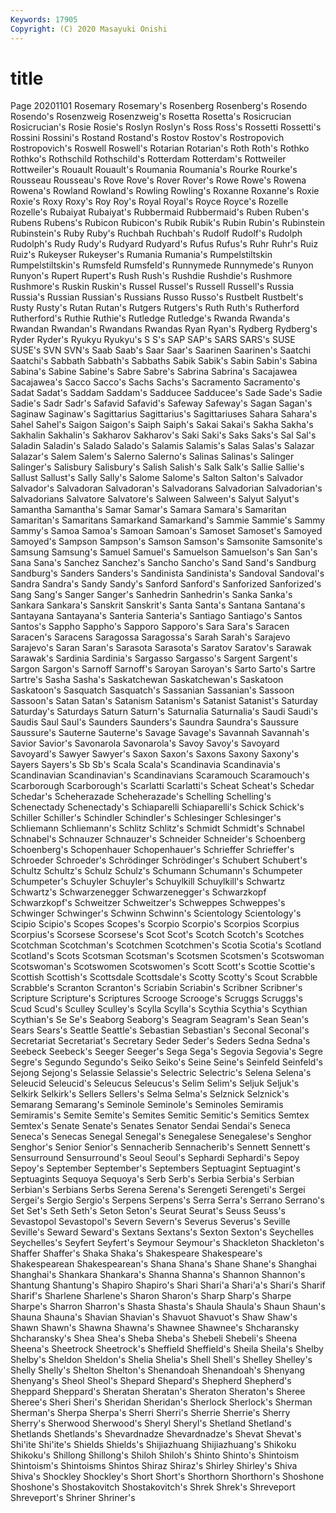 ```yaml
---
Keywords: 17905
Copyright: (C) 2020 Masayuki Onishi
---
```


# title
Page 20201101
 Rosemary Rosemary's Rosenberg Rosenberg's
Rosendo Rosendo's Rosenzweig Rosenzweig's Rosetta Rosetta's Rosicrucian Rosicrucian's Rosie Rosie's
Roslyn Roslyn's Ross Ross's Rossetti Rossetti's Rossini Rossini's Rostand Rostand's
Rostov Rostov's Rostropovich Rostropovich's Roswell Roswell's Rotarian Rotarian's Roth Roth's
Rothko Rothko's Rothschild Rothschild's Rotterdam Rotterdam's Rottweiler Rottweiler's Rouault Rouault's
Roumania Roumania's Rourke Rourke's Rousseau Rousseau's Rove Rove's Rover Rover's
Rowe Rowe's Rowena Rowena's Rowland Rowland's Rowling Rowling's Roxanne Roxanne's
Roxie Roxie's Roxy Roxy's Roy Roy's Royal Royal's Royce Royce's
Rozelle Rozelle's Rubaiyat Rubaiyat's Rubbermaid Rubbermaid's Ruben Ruben's Rubens Rubens's
Rubicon Rubicon's Rubik Rubik's Rubin Rubin's Rubinstein Rubinstein's Ruby Ruby's
Ruchbah Ruchbah's Rudolf Rudolf's Rudolph Rudolph's Rudy Rudy's Rudyard Rudyard's
Rufus Rufus's Ruhr Ruhr's Ruiz Ruiz's Rukeyser Rukeyser's Rumania Rumania's
Rumpelstiltskin Rumpelstiltskin's Rumsfeld Rumsfeld's Runnymede Runnymede's Runyon Runyon's Rupert Rupert's
Rush Rush's Rushdie Rushdie's Rushmore Rushmore's Ruskin Ruskin's Russel Russel's
Russell Russell's Russia Russia's Russian Russian's Russians Russo Russo's Rustbelt
Rustbelt's Rusty Rusty's Rutan Rutan's Rutgers Rutgers's Ruth Ruth's Rutherford
Rutherford's Ruthie Ruthie's Rutledge Rutledge's Rwanda Rwanda's Rwandan Rwandan's Rwandans
Rwandas Ryan Ryan's Rydberg Rydberg's Ryder Ryder's Ryukyu Ryukyu's S
S's SAP SAP's SARS SARS's SUSE SUSE's SVN SVN's Saab
Saab's Saar Saar's Saarinen Saarinen's Saatchi Saatchi's Sabbath Sabbath's Sabbaths
Sabik Sabik's Sabin Sabin's Sabina Sabina's Sabine Sabine's Sabre Sabre's
Sabrina Sabrina's Sacajawea Sacajawea's Sacco Sacco's Sachs Sachs's Sacramento Sacramento's
Sadat Sadat's Saddam Saddam's Sadducee Sadducee's Sade Sade's Sadie Sadie's
Sadr Sadr's Safavid Safavid's Safeway Safeway's Sagan Sagan's Saginaw Saginaw's
Sagittarius Sagittarius's Sagittariuses Sahara Sahara's Sahel Sahel's Saigon Saigon's Saiph
Saiph's Sakai Sakai's Sakha Sakha's Sakhalin Sakhalin's Sakharov Sakharov's Saki
Saki's Saks Saks's Sal Sal's Saladin Saladin's Salado Salado's Salamis
Salamis's Salas Salas's Salazar Salazar's Salem Salem's Salerno Salerno's Salinas
Salinas's Salinger Salinger's Salisbury Salisbury's Salish Salish's Salk Salk's Sallie
Sallie's Sallust Sallust's Sally Sally's Salome Salome's Salton Salton's Salvador
Salvador's Salvadoran Salvadoran's Salvadorans Salvadorian Salvadorian's Salvadorians Salvatore Salvatore's Salween
Salween's Salyut Salyut's Samantha Samantha's Samar Samar's Samara Samara's Samaritan
Samaritan's Samaritans Samarkand Samarkand's Sammie Sammie's Sammy Sammy's Samoa Samoa's
Samoan Samoan's Samoset Samoset's Samoyed Samoyed's Sampson Sampson's Samson Samson's
Samsonite Samsonite's Samsung Samsung's Samuel Samuel's Samuelson Samuelson's San San's
Sana Sana's Sanchez Sanchez's Sancho Sancho's Sand Sand's Sandburg Sandburg's
Sanders Sanders's Sandinista Sandinista's Sandoval Sandoval's Sandra Sandra's Sandy Sandy's
Sanford Sanford's Sanforized Sanforized's Sang Sang's Sanger Sanger's Sanhedrin Sanhedrin's
Sanka Sanka's Sankara Sankara's Sanskrit Sanskrit's Santa Santa's Santana Santana's
Santayana Santayana's Santeria Santeria's Santiago Santiago's Santos Santos's Sappho Sappho's
Sapporo Sapporo's Sara Sara's Saracen Saracen's Saracens Saragossa Saragossa's Sarah
Sarah's Sarajevo Sarajevo's Saran Saran's Sarasota Sarasota's Saratov Saratov's Sarawak
Sarawak's Sardinia Sardinia's Sargasso Sargasso's Sargent Sargent's Sargon Sargon's Sarnoff
Sarnoff's Saroyan Saroyan's Sarto Sarto's Sartre Sartre's Sasha Sasha's Saskatchewan
Saskatchewan's Saskatoon Saskatoon's Sasquatch Sasquatch's Sassanian Sassanian's Sassoon Sassoon's Satan
Satan's Satanism Satanism's Satanist Satanist's Saturday Saturday's Saturdays Saturn Saturn's
Saturnalia Saturnalia's Saudi Saudi's Saudis Saul Saul's Saunders Saunders's Saundra
Saundra's Saussure Saussure's Sauterne Sauterne's Savage Savage's Savannah Savannah's Savior
Savior's Savonarola Savonarola's Savoy Savoy's Savoyard Savoyard's Sawyer Sawyer's Saxon
Saxon's Saxons Saxony Saxony's Sayers Sayers's Sb Sb's Scala Scala's
Scandinavia Scandinavia's Scandinavian Scandinavian's Scandinavians Scaramouch Scaramouch's Scarborough Scarborough's Scarlatti
Scarlatti's Scheat Scheat's Schedar Schedar's Scheherazade Scheherazade's Schelling Schelling's Schenectady
Schenectady's Schiaparelli Schiaparelli's Schick Schick's Schiller Schiller's Schindler Schindler's Schlesinger
Schlesinger's Schliemann Schliemann's Schlitz Schlitz's Schmidt Schmidt's Schnabel Schnabel's Schnauzer
Schnauzer's Schneider Schneider's Schoenberg Schoenberg's Schopenhauer Schopenhauer's Schrieffer Schrieffer's Schroeder
Schroeder's Schrödinger Schrödinger's Schubert Schubert's Schultz Schultz's Schulz Schulz's Schumann
Schumann's Schumpeter Schumpeter's Schuyler Schuyler's Schuylkill Schuylkill's Schwartz Schwartz's Schwarzenegger
Schwarzenegger's Schwarzkopf Schwarzkopf's Schweitzer Schweitzer's Schweppes Schweppes's Schwinger Schwinger's Schwinn
Schwinn's Scientology Scientology's Scipio Scipio's Scopes Scopes's Scorpio Scorpio's Scorpios
Scorpius Scorpius's Scorsese Scorsese's Scot Scot's Scotch Scotch's Scotches Scotchman
Scotchman's Scotchmen Scotchmen's Scotia Scotia's Scotland Scotland's Scots Scotsman Scotsman's
Scotsmen Scotsmen's Scotswoman Scotswoman's Scotswomen Scotswomen's Scott Scott's Scottie Scottie's
Scottish Scottish's Scottsdale Scottsdale's Scotty Scotty's Scout Scrabble Scrabble's Scranton
Scranton's Scriabin Scriabin's Scribner Scribner's Scripture Scripture's Scriptures Scrooge Scrooge's
Scruggs Scruggs's Scud Scud's Sculley Sculley's Scylla Scylla's Scythia Scythia's
Scythian Scythian's Se Se's Seaborg Seaborg's Seagram Seagram's Sean Sean's
Sears Sears's Seattle Seattle's Sebastian Sebastian's Seconal Seconal's Secretariat Secretariat's
Secretary Seder Seder's Seders Sedna Sedna's Seebeck Seebeck's Seeger Seeger's
Sega Sega's Segovia Segovia's Segre Segre's Segundo Segundo's Seiko Seiko's
Seine Seine's Seinfeld Seinfeld's Sejong Sejong's Selassie Selassie's Selectric Selectric's
Selena Selena's Seleucid Seleucid's Seleucus Seleucus's Selim Selim's Seljuk Seljuk's
Selkirk Selkirk's Sellers Sellers's Selma Selma's Selznick Selznick's Semarang Semarang's
Seminole Seminole's Seminoles Semiramis Semiramis's Semite Semite's Semites Semitic Semitic's
Semitics Semtex Semtex's Senate Senate's Senates Senator Sendai Sendai's Seneca
Seneca's Senecas Senegal Senegal's Senegalese Senegalese's Senghor Senghor's Senior Senior's
Sennacherib Sennacherib's Sennett Sennett's Sensurround Sensurround's Seoul Seoul's Sephardi Sephardi's
Sepoy Sepoy's September September's Septembers Septuagint Septuagint's Septuagints Sequoya Sequoya's
Serb Serb's Serbia Serbia's Serbian Serbian's Serbians Serbs Serena Serena's
Serengeti Serengeti's Sergei Sergei's Sergio Sergio's Serpens Serpens's Serra Serra's
Serrano Serrano's Set Set's Seth Seth's Seton Seton's Seurat Seurat's
Seuss Seuss's Sevastopol Sevastopol's Severn Severn's Severus Severus's Seville Seville's
Seward Seward's Sextans Sextans's Sexton Sexton's Seychelles Seychelles's Seyfert Seyfert's
Seymour Seymour's Shackleton Shackleton's Shaffer Shaffer's Shaka Shaka's Shakespeare Shakespeare's
Shakespearean Shakespearean's Shana Shana's Shane Shane's Shanghai Shanghai's Shankara Shankara's
Shanna Shanna's Shannon Shannon's Shantung Shantung's Shapiro Shapiro's Shari Shari'a
Shari'a's Shari's Sharif Sharif's Sharlene Sharlene's Sharon Sharon's Sharp Sharp's
Sharpe Sharpe's Sharron Sharron's Shasta Shasta's Shaula Shaula's Shaun Shaun's
Shauna Shauna's Shavian Shavian's Shavuot Shavuot's Shaw Shaw's Shawn Shawn's
Shawna Shawna's Shawnee Shawnee's Shcharansky Shcharansky's Shea Shea's Sheba Sheba's
Shebeli Shebeli's Sheena Sheena's Sheetrock Sheetrock's Sheffield Sheffield's Sheila Sheila's
Shelby Shelby's Sheldon Sheldon's Shelia Shelia's Shell Shell's Shelley Shelley's
Shelly Shelly's Shelton Shelton's Shenandoah Shenandoah's Shenyang Shenyang's Sheol Sheol's
Shepard Shepard's Shepherd Shepherd's Sheppard Sheppard's Sheratan Sheratan's Sheraton Sheraton's
Sheree Sheree's Sheri Sheri's Sheridan Sheridan's Sherlock Sherlock's Sherman Sherman's
Sherpa Sherpa's Sherri Sherri's Sherrie Sherrie's Sherry Sherry's Sherwood Sherwood's
Sheryl Sheryl's Shetland Shetland's Shetlands Shetlands's Shevardnadze Shevardnadze's Shevat Shevat's
Shi'ite Shi'ite's Shields Shields's Shijiazhuang Shijiazhuang's Shikoku Shikoku's Shillong Shillong's
Shiloh Shiloh's Shinto Shinto's Shintoism Shintoism's Shintoisms Shintos Shiraz Shiraz's
Shirley Shirley's Shiva Shiva's Shockley Shockley's Short Short's Shorthorn Shorthorn's
Shoshone Shoshone's Shostakovitch Shostakovitch's Shrek Shrek's Shreveport Shreveport's Shriner Shriner's
